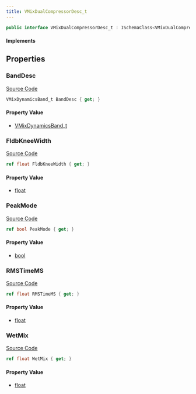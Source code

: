 ```yaml
---
title: VMixDualCompressorDesc_t
---
```


```csharp
public interface VMixDualCompressorDesc_t : ISchemaClass<VMixDualCompressorDesc_t>, ISchemaField, ISchemaClass, INativeHandle
```

#### Implements

## Properties

### BandDesc

[Source Code](https://github.com/swiftly-solution/swiftlys2/blob/main/managed/src/SwiftlyS2.Generated/Schemas/Interfaces/VMixDualCompressorDesc_t.cs#L25)

```csharp
VMixDynamicsBand_t BandDesc { get; }
```

#### Property Value

- [VMixDynamicsBand_t](/docs/api/shared/schemadefinitions/vmixdynamicsband_t)

### FldbKneeWidth

[Source Code](https://github.com/swiftly-solution/swiftlys2/blob/main/managed/src/SwiftlyS2.Generated/Schemas/Interfaces/VMixDualCompressorDesc_t.cs#L19)

```csharp
ref float FldbKneeWidth { get; }
```

#### Property Value

- [float](https://learn.microsoft.com/dotnet/api/system.single)

### PeakMode

[Source Code](https://github.com/swiftly-solution/swiftlys2/blob/main/managed/src/SwiftlyS2.Generated/Schemas/Interfaces/VMixDualCompressorDesc_t.cs#L23)

```csharp
ref bool PeakMode { get; }
```

#### Property Value

- [bool](https://learn.microsoft.com/dotnet/api/system.boolean)

### RMSTimeMS

[Source Code](https://github.com/swiftly-solution/swiftlys2/blob/main/managed/src/SwiftlyS2.Generated/Schemas/Interfaces/VMixDualCompressorDesc_t.cs#L17)

```csharp
ref float RMSTimeMS { get; }
```

#### Property Value

- [float](https://learn.microsoft.com/dotnet/api/system.single)

### WetMix

[Source Code](https://github.com/swiftly-solution/swiftlys2/blob/main/managed/src/SwiftlyS2.Generated/Schemas/Interfaces/VMixDualCompressorDesc_t.cs#L21)

```csharp
ref float WetMix { get; }
```

#### Property Value

- [float](https://learn.microsoft.com/dotnet/api/system.single)

